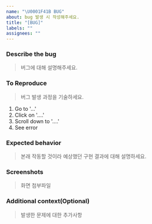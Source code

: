 ```yaml
---
name: "\U0001F41B BUG"
about: bug 발생 시 작성해주세요.
title: "[BUG]"
labels: ""
assignees: ""
---
```


### Describe the bug

> 버그에 대해 설명해주세요.

### To Reproduce

> 버그 발생 과정을 기술하세요.

1. Go to '...'
2. Click on '....'
3. Scroll down to '....'
4. See error

### Expected behavior

> 본래 작동할 것이라 예상했던 구현 결과에 대해 설명하세요.

### Screenshots

> 화면 첨부파일

### Additional context(Optional)

> 발생한 문제에 대한 추가사항
